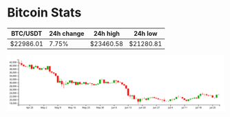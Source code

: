 # Bitcoin Stats

BTC/USDT|24h change|24h high|24h low|
|---|---|---|---|
|$22986.01|7.75%|$23460.58|$21280.81|

<img src="./chart.svg">
